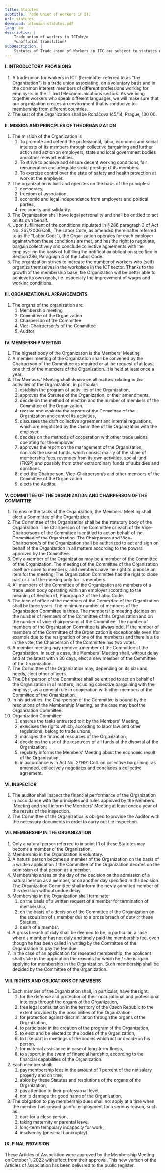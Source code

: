 ```yaml
---
title: Statutes
subtitle: Trade Union of Workers in ITC
url: statutes
download: ictunion-statutes.pdf
lang: en
description: |
    Trade union of workers in ICT<br/>
    *unofficial translation*
subDescription: |
    Statutes of Trade Union of Workers in ITC are subject to statutes of Trade Union Federation of Money and Insurance Workers, which you can read at [https://www.osppp.cz/o-nas/dokumenty](https://www.osppp.cz/o-nas/dokumenty)
---
```

#### I. INTRODUCTORY PROVISIONS

1. A trade union for workers in ICT (hereinafter referred to as "the Organization") is a trade union associating, on a voluntary basis and in the common interest, members of different professions working for employers in the IT and telecommunications sectors. As we bring together workers who speak different languages, we will make sure that our organization creates an environment that is conducive to membership from different countries.
2. The seat of the Organization shall be Roháčova 145/14, Prague, 130 00.

#### II. MISSION AND PRINCIPLES OF THE ORGANIZATION

1. The mission of the Organization is:
    1. To promote and defend the professional, labor, economic and social interests of its members through collective bargaining and further action and action on employers, state and local government bodies and other relevant entities.
    1. To strive to achieve and ensure decent working conditions, fair remuneration and adequate social prestige of its members.
    1. To exercise control over the state of safety and health protection at work at the employer.
2. The organization is built and operates on the basis of the principles:
    1. democracy,
    1. freedom of association,
    1. economic and legal independence from employers and political parties,
    1. reciprocity and solidarity.
3. The Organization shall have legal personality and shall be entitled to act on its own behalf.
4. Upon fulfillment of the conditions stipulated in § 286 paragraph 3 of Act No. 262/2006 Coll., The Labor Code, as amended (hereinafter referred to as the “Labor Code”), the Organization operates for each employer against whom these conditions are met, and has the right to negotiate, bargain collectively and conclude collective agreements with the employer on the basis of fulfilling the notification obligation specified in Section 286, Paragraph 4 of the Labor Code.
5. The organization strives to increase the number of workers who (self) organize themselves in the workplace in the ICT sector. Thanks to the growth of the membership base, the Organization will be better able to achieve its own goals, i.e. especially the improvement of wages and working conditions.

#### III. ORGANIZATIONAL ARRANGEMENTS

1. The organs of the organization are:
    1. Membership meeting
    1. Committee of the Organization
    1. Chairperson of the Committee
    1. Vice-Chairperson/s of the Committee
    1. Auditor

#### IV. MEMBERSHIP MEETING

1. The highest body of the Organization is the Members' Meeting.
2. A member meeting of the Organization shall be convened by the Chairperson of the Committee as required or at the request of at least one third of the members of the Organization. It is held at least once a year.
3. The Members' Meeting shall decide on all matters relating to the activities of the Organization, in particular:
    1. establish the program of activities of the Organization,
    1. approves the Statutes of the Organization, or their amendments,
    1. decide on the method of election and the number of members of the Committee of the Organization,
    1. receive and evaluate the reports of the Committee of the Organization and control its activities,
    1. discusses the draft collective agreement and internal regulations, which are negotiated by the Committee of the Organization with the employer,
    1. decides on the methods of cooperation with other trade unions operating for the employer,
    1. approves the report on the management of the Organization, controls the use of funds, which consist mainly of the share of membership fees, revenues from its own activities, social fund (FKSP) and possibly from other extraordinary funds of subsidies and donations,
    1. elect the Chairperson, Vice-Chairperson/s and other members of the Committee of the Organization
    1. elects the Auditor.

#### V. COMMITTEE OF THE ORGANIZATION AND CHAIRPERSON OF THE COMMITTEE

1. To ensure the tasks of the Organization, the Members' Meeting shall elect a Committee of the Organization.
2. The Committee of the Organization shall be the statutory body of the Organization. The Chairperson of the Committee or each of the Vice-Chairpersons of the Committee is entitled to act on behalf of the Committee of the Organization. The Chairperson and Vice-Chairperson/s of the Organization shall be authorized to act and sign on behalf of the Organization in all matters according to the powers approved by the Committee.
3. Only a member of the Organization may be a member of the Committee of the Organization. The meetings of the Committee of the Organization itself are open to members, and members have the right to propose an item for the meeting; The Organization Committee has the right to close part or all of the meeting only for its members.
4. All members of the Committee of the Organization are members of a trade union body operating within an employer according to the meaning of Section 61, Paragraph 2 of the Labor Code.
5. The term of office of the members of the Committee of the Organization shall be three years. The minimum number of members of the Organization Committee is three. The membership meeting decides on the number of members of the Committee of the Organization and on the number of vice-chairpersons of the Committee. The number of members of the Organization Committee is always odd. If the number of members of the Committee of the Organization is exceptionally even (for example due to the resignation of one of the members) and there is a tie in the vote, the Chairperson of the Committee has two votes.
6. A member meeting may remove a member of the Committee of the Organization. In such a case, the Members' Meeting shall, without delay and at the latest within 30 days, elect a new member of the Committee of the Organization.
7. The Committee of the Organization may, depending on its size and needs, elect other officers.
8. The Chairperson of the Committee shall be entitled to act on behalf of the Organization in all matters, including collective bargaining with the employer, as a general rule in cooperation with other members of the Committee of the Organization.
9. In his activities, the Chairperson of the Committee is bound by the resolutions of the Membership Meeting, as the case may beof the Organization Committee.
10. Organization Committee:
    1. ensures the tasks entrusted to it by the Members' Meeting,
    1. exercises the rights which, according to labor law and other regulations, belong to trade unions,
    1. manages the financial resources of the Organization,
    1. decide on the use of the resources of all funds at the disposal of the Organization;
    1. regularly informs the Members' Meeting about the economic result of the Organization,
    1. in accordance with Act No. 2/1991 Coll. on collective bargaining, as amended, collectively negotiates and concludes a collective agreement.

#### VI. INSPECTOR

1. The auditor shall inspect the financial performance of the Organization in accordance with the principles and rules approved by the Members 'Meeting and shall inform the Members' Meeting at least once a year of the results of the inspection.
2. The Committee of the Organization is obliged to provide the Auditor with the necessary documents in order to carry out the inspection.

#### VII. MEMBERSHIP IN THE ORGANIZATION

1. Only a natural person referred to in point I.1 of these Statutes may become a member of the Organization.
2. Membership in the Organization is voluntary.
3. A natural person becomes a member of the Organization on the basis of a written application if the Committee of the Organization decides on the admission of that person as a member.
4. Membership arises on the day of the decision on the admission of a natural person as a member, or on another day specified in the decision. The Organization Committee shall inform the newly admitted member of this decision without undue delay.
5. Membership in the Organization shall terminate:
    1. on the basis of a written request of a member for termination of membership,
    1. on the basis of a decision of the Committee of the Organization on the expulsion of a member due to a gross breach of duty or these Statutes,
    1. death of a member.
6. A gross breach of duty shall be deemed to be, in particular, a case where a member has not duly and timely paid the membership fee, even though he has been called in writing by the Committee of the Organization to pay the fee due.
7. In the case of an application for repeated membership, the applicant shall state in the application the reasons for which he / she is again applying for membership in the Organization. Such membership shall be decided by the Committee of the Organization.

#### VIII. RIGHTS AND OBLIGATIONS OF MEMBERS

1. Each member of the Organization shall, in particular, have the right:
    1. for the defense and protection of their occupational and professional interests through the organs of the Organization,
    1. free legal consultation in the territory of the Czech Republic to the extent provided by the possibilities of the Organization,
    1. for protection against discrimination through the organs of the Organization,
    1. to participate in the creation of the program of the Organization,
    1. to elect and be elected to the bodies of the Organization,
    1. to take part in meetings of the bodies which act or decide on his person,
    1. for material assistance in case of long-term illness,
    1. to support in the event of financial hardship, according to the financial capabilities of the Organization.
2. Each member shall:
    1. pay membership fees in the amount of 1 percent of the net salary properly and on time,
    1. abide by these Statutes and resolutions of the organs of the Organization,
    1. pay attention to their professional level,
    1. not to damage the good name of the Organization,
3. The obligation to pay membership dues shall not apply at a time when the member has ceased gainful employment for a serious reason, such as:
    1. care for a close person,
    1. taking maternity or parental leave,
    1. long-term temporary incapacity for work,
    1. insolvency (personal bankruptcy).

#### IX. FINAL PROVISION

These Articles of Association were approved by the Membership Meeting on October 1, 2022 with effect from their approval. This new version of the Articles of Association has been delivered to the public register.
